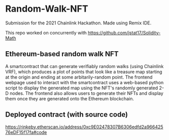 # Random-Walk-NFT
Submission for the 2021 Chainlink Hackathon. Made using Remix IDE.

This repo worked on concurrently with https://github.com/jstat17/Solidity-Math

## Ethereum-based random walk NFT
A smartcontract that can generate verifiably random walks (using Chainlink VRF), which produces a plot of points that look like a treasure map starting at the origin and ending at some arbitarily-random point.
The frontend webpage used to interact with the smartcontract uses a web-based python script to display the generated map using the NFT's randomly generated 2-D nodes. The frontend also allows users to generate their NFTs and display them once they are generated onto the Ethereum blockchain.

## Deployed contract (with source code)
https://rinkeby.etherscan.io/address/0xc9E02478307B6306edfd2a96642576eDF15f17fa#code

